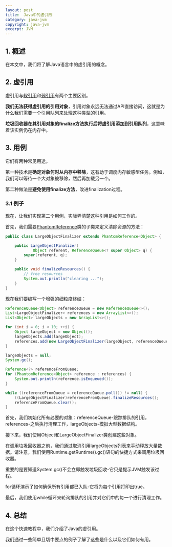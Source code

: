 ```yaml
---
layout: post
title:  Java中的虚引用
category: java-jvm
copyright: java-jvm
excerpt: JVM
---
```


## 1. 概述

在本文中，我们将了解Java语言中的虚引用的概念。

## 2. 虚引用

虚引用与[软引用](https://www.baeldung.com/java-soft-references)和[弱引用](https://www.baeldung.com/java-weak-reference)有两个主要区别。

**我们无法获得虚引用的引用对象**，引用对象永远无法通过API直接访问，这就是为什么我们需要一个引用队列来处理这种类型的引用。

**垃圾回收器在其引用对象的finalize方法执行后将虚引用添加到引用队列**，这意味着该实例仍在内存中。

## 3. 用例

它们有两种常见用途。

第一种技术是**确定对象何时从内存中移除**，这有助于调度内存敏感型任务。例如，我们可以等待一个大对象被移除，然后再加载另一个。

第二种做法是**避免使用finalize方法**，改进finalization过程。

### 3.1 例子

现在，让我们实现第二个用例，实际弄清楚这种引用是如何工作的。

首先，我们需要[PhantomReference](https://docs.oracle.com/en/java/javase/11/docs/api/java.base/java/lang/ref/PhantomReference.html)类的子类来定义清除资源的方法：

```java
public class LargeObjectFinalizer extends PhantomReference<Object> {

    public LargeObjectFinalizer(
            Object referent, ReferenceQueue<? super Object> q) {
        super(referent, q);
    }

    public void finalizeResources() {
        // free resources
        System.out.println("clearing ...");
    }
}
```

现在我们要编写一个增强的细粒度终结：

```java
ReferenceQueue<Object> referenceQueue = new ReferenceQueue<>();
List<LargeObjectFinalizer> references = new ArrayList<>();
List<Object> largeObjects = new ArrayList<>();

for (int i = 0; i < 10; ++i) {
    Object largeObject = new Object();
    largeObjects.add(largeObject);
    references.add(new LargeObjectFinalizer(largeObject, referenceQueue));
}

largeObjects = null;
System.gc();

Reference<?> referenceFromQueue;
for (PhantomReference<Object> reference : references) {
    System.out.println(reference.isEnqueued());
}

while ((referenceFromQueue = referenceQueue.poll()) != null) {
    ((LargeObjectFinalizer)referenceFromQueue).finalizeResources();
    referenceFromQueue.clear();
}
```

首先，我们初始化所有必要的对象：referenceQueue-跟踪排队的引用，references-之后执行清理工作，largeObjects-模拟大型数据结构。

接下来，我们使用Object和LargeObjectFinalizer类创建这些对象。

在调用垃圾回收器之前，我们通过取消引用largeObjects列表来手动释放大量数据。请注意，我们使用Runtime.getRuntime().gc()语句的快捷方式来调用垃圾回收器。

重要的是要知道System.gc()不会立即触发垃圾回收-它只是提示JVM触发该过程。

for循环演示了如何确保所有引用都已入队-它将为每个引用打印出true。

最后，我们使用while循环来轮询排队的引用并对它们中的每一个进行清理工作。

## 4. 总结

在这个快速教程中，我们介绍了Java的虚引用。

我们通过一些简单且切中要点的例子了解了这些是什么以及它们如何有用。